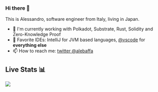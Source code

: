 ### Hi there 👋

This is Alessandro, software engineer from Italy, living in Japan.

- 🔭 I'm currently working with Polkadot, Substrate, Rust, Solidity and Zero-Knowledge Proof
- 📝 Favorite IDEs: IntelliJ for JVM based languages, [@vscode](https://github.com/microsoft/vscode) for **everything else**
- 📫 How to reach me: [twitter @alebaffa](https://twitter.com/alebaffa/)


## Live Stats 📊

<img align="center" src="https://github-readme-stats.vercel.app/api/top-langs/?username=alebaffa&count_private=true&hide_rank=true&langs_count=8&hide=powershell,c,jupyter%20notebook,hcl,vue,ruby,scss,javascript,php,css,typescript,html,postscript&layout=compact&theme=tokyonight" />
